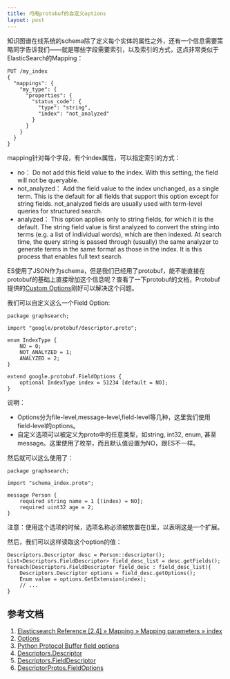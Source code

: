 ```yaml
---
title: 巧用protobuf的自定义options
layout: post
---
```


知识图谱在线系统的schema除了定义每个实体的属性之外，还有一个信息需要策略同学告诉我们——就是哪些字段需要索引，以及索引的方式，这点非常类似于ElasticSearch的Mapping：

	PUT /my_index
	{
	  "mappings": {
	    "my_type": {
	      "properties": {
	        "status_code": {
	          "type": "string",
	          "index": "not_analyzed"
	        }
	      }
	    }
	  }
	}

mapping针对每个字段，有个index属性，可以指定索引的方式：

* no： Do not add this field value to the index. With this setting, the field will not be queryable.
* not_analyzed： Add the field value to the index unchanged, as a single term. This is the default for all fields that support this option except for string fields. not_analyzed fields are usually used with term-level queries for structured search.
* analyzed： This option applies only to string fields, for which it is the default. The string field value is first analyzed to convert the string into terms (e.g. a list of individual words), which are then indexed. At search time, the query string is passed through (usually) the same analyzer to generate terms in the same format as those in the index. It is this process that enables full text search.

ES使用了JSON作为schema，但是我们已经用了protobuf，能不能直接在protobuf的基础上直接增加这个信息呢？查看了一下protobuf的文档，Protobuf提供的[Custom Options](https://developers.google.com/protocol-buffers/docs/proto#customoptions)刚好可以解决这个问题。

我们可以自定义这么一个Field Option:

	package graphsearch;

	import "google/protobuf/descriptor.proto";

	enum IndexType {
		NO = 0;
		NOT_ANALYZED = 1;
		ANALYZED = 2;
	}

	extend google.protobuf.FieldOptions {
	    optional IndexType index = 51234 [default = NO];
	}


说明：

* Options分为file-level,message-level,field-level等几种，这里我们使用field-level的options。
* 自定义选项可以被定义为proto中的任意类型，如string, int32, enum, 甚至message。这里使用了枚举，而且默认值设置为NO，跟ES不一样。

然后就可以这么使用了：

	package graphsearch;

	import "schema_index.proto";

	message Person {
	    required string name = 1 [(index) = NO];
	    required uint32 age = 2;
	}

注意：使用这个选项的时候，选项名称必须被放置在()里，以表明这是一个扩展。

然后，我们可以这样读取这个option的值：

	Descriptors.Descriptor desc = Person::descriptor();
	List<Descriptors.FieldDescriptor> field_desc_list = desc.getFields();
	foreach(Descriptors.FieldDescriptor field_desc : field_desc_list){
		Descriptors.Descriptor options = field_desc.getOptions();
		Enum value = options.GetExtension(index);
		// ...
	}


参考文档
-------

1. [Elasticsearch Reference [2.4] » Mapping » Mapping parameters » index](https://www.elastic.co/guide/en/elasticsearch/reference/current/mapping-index.html)
2. [Options](https://developers.google.com/protocol-buffers/docs/proto#options)
3. [Python Protocol Buffer field options](http://stackoverflow.com/questions/32836315/python-protocol-buffer-field-options)
4. [Descriptors.Descriptor](https://developers.google.com/protocol-buffers/docs/reference/java/com/google/protobuf/Descriptors.Descriptor)
5. [Descriptors.FieldDescriptor](https://developers.google.com/protocol-buffers/docs/reference/java/com/google/protobuf/Descriptors.FieldDescriptor)
6. [DescriptorProtos.FieldOptions](https://developers.google.com/protocol-buffers/docs/reference/java/com/google/protobuf/DescriptorProtos.FieldOptions)

